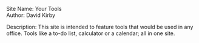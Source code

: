 Site Name: Your Tools<br>
Author: David Kirby<br>


Description: This site is intended to feature tools that would be used in any office. Tools like a to-do list, calculator or a calendar; all in one site.

